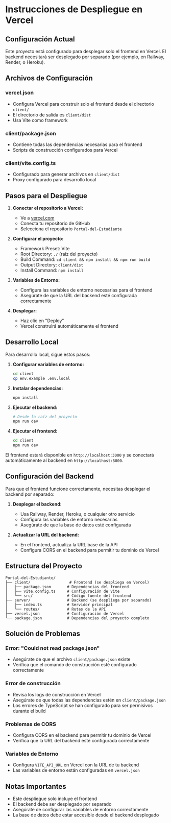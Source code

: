 # Instrucciones de Despliegue en Vercel

## Configuración Actual

Este proyecto está configurado para desplegar solo el frontend en Vercel. El backend necesitará ser desplegado por separado (por ejemplo, en Railway, Render, o Heroku).

## Archivos de Configuración

### vercel.json
- Configura Vercel para construir solo el frontend desde el directorio `client/`
- El directorio de salida es `client/dist`
- Usa Vite como framework

### client/package.json
- Contiene todas las dependencias necesarias para el frontend
- Scripts de construcción configurados para Vercel

### client/vite.config.ts
- Configurado para generar archivos en `client/dist`
- Proxy configurado para desarrollo local

## Pasos para el Despliegue

1. **Conectar el repositorio a Vercel:**
   - Ve a [vercel.com](https://vercel.com)
   - Conecta tu repositorio de GitHub
   - Selecciona el repositorio `Portal-del-Estudiante`

2. **Configurar el proyecto:**
   - Framework Preset: Vite
   - Root Directory: `./` (raíz del proyecto)
   - Build Command: `cd client && npm install && npm run build`
   - Output Directory: `client/dist`
   - Install Command: `npm install`

3. **Variables de Entorno:**
   - Configura las variables de entorno necesarias para el frontend
   - Asegúrate de que la URL del backend esté configurada correctamente

4. **Desplegar:**
   - Haz clic en "Deploy"
   - Vercel construirá automáticamente el frontend

## Desarrollo Local

Para desarrollo local, sigue estos pasos:

1. **Configurar variables de entorno:**
   ```bash
   cd client
   cp env.example .env.local
   ```

2. **Instalar dependencias:**
   ```bash
   npm install
   ```

3. **Ejecutar el backend:**
   ```bash
   # Desde la raíz del proyecto
   npm run dev
   ```

4. **Ejecutar el frontend:**
   ```bash
   cd client
   npm run dev
   ```

El frontend estará disponible en `http://localhost:3000` y se conectará automáticamente al backend en `http://localhost:5000`.

## Configuración del Backend

Para que el frontend funcione correctamente, necesitas desplegar el backend por separado:

1. **Desplegar el backend:**
   - Usa Railway, Render, Heroku, o cualquier otro servicio
   - Configura las variables de entorno necesarias
   - Asegúrate de que la base de datos esté configurada

2. **Actualizar la URL del backend:**
   - En el frontend, actualiza la URL base de la API
   - Configura CORS en el backend para permitir tu dominio de Vercel

## Estructura del Proyecto

```
Portal-del-Estudiante/
├── client/                 # Frontend (se despliega en Vercel)
│   ├── package.json       # Dependencias del frontend
│   ├── vite.config.ts     # Configuración de Vite
│   └── src/               # Código fuente del frontend
├── server/                # Backend (se despliega por separado)
│   ├── index.ts           # Servidor principal
│   └── routes/            # Rutas de la API
├── vercel.json            # Configuración de Vercel
└── package.json           # Dependencias del proyecto completo
```

## Solución de Problemas

### Error: "Could not read package.json"
- Asegúrate de que el archivo `client/package.json` existe
- Verifica que el comando de construcción esté configurado correctamente

### Error de construcción
- Revisa los logs de construcción en Vercel
- Asegúrate de que todas las dependencias estén en `client/package.json`
- Los errores de TypeScript se han configurado para ser permisivos durante el build

### Problemas de CORS
- Configura CORS en el backend para permitir tu dominio de Vercel
- Verifica que la URL del backend esté configurada correctamente

### Variables de Entorno
- Configura `VITE_API_URL` en Vercel con la URL de tu backend
- Las variables de entorno están configuradas en `vercel.json`

## Notas Importantes

- Este despliegue solo incluye el frontend
- El backend debe ser desplegado por separado
- Asegúrate de configurar las variables de entorno correctamente
- La base de datos debe estar accesible desde el backend desplegado 